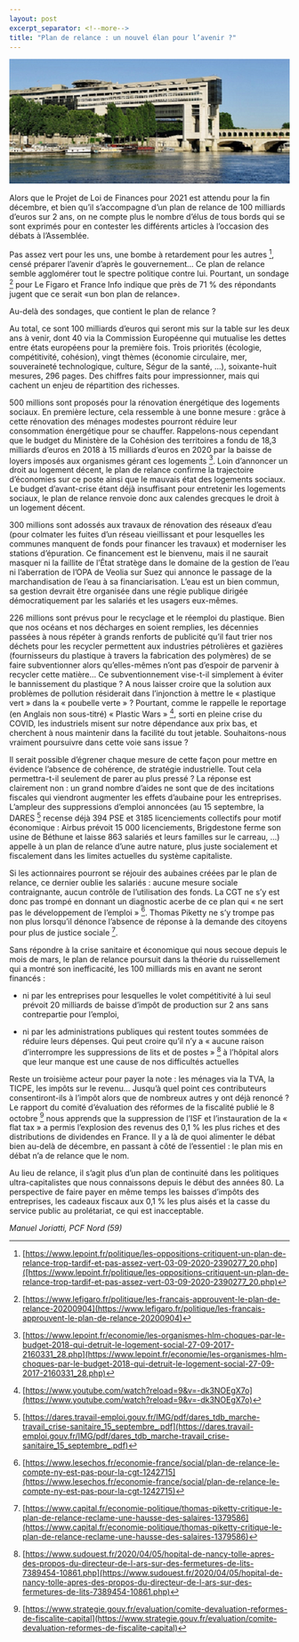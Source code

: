 ```yaml
---
layout: post
excerpt_separator: <!--more-->
title: "Plan de relance : un nouvel élan pour l’avenir ?"
---
```

[//]: # (Author: Manuel Joriatti, La Riposte)  
[//]: # (Date: 30 octobre 2020)

![](assets/2020-10-30-plan-de-relance/ministere-finances-bercy.png)

Alors que le Projet de Loi de Finances pour 2021 est attendu pour la fin décembre, et bien qu’il s’accompagne d’un plan de relance de 100 milliards d’euros sur 2 ans, on ne compte plus le nombre d’élus de tous bords qui se sont exprimés pour en contester les différents articles à l’occasion des débats à l’Assemblée.

Pas assez vert pour les uns, une bombe à retardement pour les autres [^1], censé préparer l’avenir d’après le gouvernement… Ce plan de relance semble agglomérer tout le spectre politique contre lui. Pourtant, un sondage [^2] pour Le Figaro et France Info indique que près de  71 % des répondants jugent que ce serait «un bon plan de relance».

Au-delà des sondages, que contient le plan de relance ?

<!--more-->

Au total, ce sont 100 milliards d’euros qui seront mis sur la table sur les deux ans à venir, dont 40 via la Commission Européenne qui mutualise les dettes entre états européens pour la première fois. Trois priorités (écologie, compétitivité, cohésion), vingt thèmes (économie circulaire, mer, souveraineté technologique, culture, Ségur de la santé, …), soixante-huit mesures, 296 pages. Des chiffres faits pour impressionner, mais qui cachent un enjeu de répartition des richesses.

500 millions sont proposés pour la rénovation énergétique des logements sociaux. En première lecture, cela ressemble à une bonne mesure : grâce à cette rénovation des ménages modestes pourront réduire leur consommation énergétique pour se chauffer. Rappelons-nous cependant que le budget du Ministère de la Cohésion des territoires a fondu de 18,3 milliards d’euros en 2018 à 15 milliards d’euros en 2020 par la baisse de loyers imposés aux organismes gérant ces logements [^3]. Loin d’annoncer un droit au logement décent, le plan de relance confirme la trajectoire d’économies sur ce poste ainsi que le mauvais état des logements sociaux. Le budget d’avant-crise étant déjà insuffisant pour entretenir les logements sociaux, le plan de relance renvoie donc aux calendes grecques le droit à un logement décent.

300 millions sont adossés aux travaux de rénovation des réseaux d’eau (pour colmater les fuites d’un réseau vieillissant et pour lesquelles les communes manquent de fonds pour financer les travaux) et moderniser les stations d’épuration. Ce financement est le bienvenu, mais il ne saurait masquer ni la faillite de l’État stratège dans le domaine de la gestion de l’eau ni l’aberration de l’OPA de Veolia sur Suez qui annonce le passage de la marchandisation de l’eau à sa financiarisation. L’eau est un bien commun, sa gestion devrait être organisée dans une régie publique dirigée démocratiquement par les salariés et les usagers eux-mêmes.

226 millions sont prévus pour le recyclage et le réemploi du plastique. Bien que nos océans et nos décharges en soient remplies, les décennies passées à nous répéter à grands renforts de publicité qu’il faut trier nos déchets pour les recycler permettent aux industries pétrolières et gazières (fournisseurs du plastique à travers la fabrication des polymères) de se faire subventionner alors qu’elles-mêmes n’ont pas d’espoir de parvenir à recycler cette matière… Ce subventionnement vise-t-il simplement à éviter le bannissement du plastique ? A nous laisser croire que la solution aux problèmes de pollution résiderait dans l’injonction à mettre le « plastique vert » dans la « poubelle verte » ? Pourtant, comme le rappelle le reportage (en Anglais non sous-titré) « Plastic Wars » [^4], sorti en pleine crise du COVID, les industriels misent sur notre dépendance aux prix bas, et cherchent à nous maintenir dans la facilité du tout jetable. Souhaitons-nous vraiment poursuivre dans cette voie sans issue ?

Il serait possible d’égrener chaque mesure de cette façon pour mettre en évidence l’absence de cohérence, de stratégie industrielle. Tout cela permettra-t-il seulement de parer au plus pressé ? La réponse est clairement non : un grand nombre d’aides ne sont que de des incitations fiscales qui viendront augmenter les effets d’aubaine pour les entreprises. L’ampleur des suppressions d’emploi annoncées (au 15 septembre, la DARES [^5] recense déjà 394 PSE et 3185 licenciements collectifs pour motif économique : Airbus prévoit 15 000 licenciements, Brigdestone ferme son usine de Béthune et laisse 863 salariés et leurs familles sur le carreau, …) appelle à un plan de relance d’une autre nature, plus juste socialement et fiscalement dans les limites actuelles du système capitaliste.

Si les actionnaires pourront se réjouir des aubaines créées par le plan de relance, ce dernier oublie les salariés : aucune mesure sociale contraignante, aucun contrôle de l’utilisation des fonds. La CGT ne s’y est donc pas trompé en donnant un diagnostic acerbe de ce plan qui « ne sert pas le développement de l’emploi » [^6]. Thomas Piketty ne s’y trompe pas non plus lorsqu’il dénonce l’absence de réponse à la demande des citoyens pour plus de justice sociale [^7].

Sans répondre à la crise sanitaire et économique qui nous secoue depuis le mois de mars, le plan de relance poursuit dans la théorie du ruissellement qui a montré son inefficacité, les 100 milliards mis en avant ne seront financés :

- ni par les entreprises pour lesquelles le volet compétitivité à lui seul prévoit 20 milliards de baisse d’impôt de production sur 2 ans sans contrepartie pour l’emploi,

- ni par les administrations publiques qui restent toutes sommées de réduire leurs dépenses. Qui peut croire qu’il n’y a « aucune raison d’interrompre les suppressions de lits et de postes » [^8] à l’hôpital alors que leur manque est une cause de nos difficultés actuelles

Reste un troisième acteur pour payer la note : les ménages via la TVA, la TICPE, les impôts sur le revenu… Jusqu’à quel point ces contributeurs consentiront-ils à l’impôt alors que de nombreux autres y ont déjà renoncé ? Le rapport du comité d’évaluation des réformes de la fiscalité publié le 8 octobre [^9] nous apprends que la suppression de l’ISF et l’instauration de la « flat tax » a permis l’explosion des revenus des 0,1 % les plus riches et des distributions de dividendes en France. Il y a là de quoi alimenter le débat bien au-delà de décembre, en passant à côté de l’essentiel : le plan mis en débat n’a de relance que le nom.

Au lieu de relance, il s’agit plus d’un plan de continuité dans les politiques ultra-capitalistes que nous connaissons depuis le début des années 80. La perspective de faire payer en même temps les baisses d’impôts des entreprises, les cadeaux fiscaux aux 0,1 % les plus aisés et la casse du service public au prolétariat, ce qui est inacceptable.

*Manuel Joriatti, PCF Nord (59)*

[^1]: [https://www.lepoint.fr/politique/les-oppositions-critiquent-un-plan-de-relance-trop-tardif-et-pas-assez-vert-03-09-2020-2390277_20.php]([https://www.lepoint.fr/politique/les-oppositions-critiquent-un-plan-de-relance-trop-tardif-et-pas-assez-vert-03-09-2020-2390277_20.php)

[^2]: [https://www.lefigaro.fr/politique/les-francais-approuvent-le-plan-de-relance-20200904](https://www.lefigaro.fr/politique/les-francais-approuvent-le-plan-de-relance-20200904)

[^3]: [https://www.lepoint.fr/economie/les-organismes-hlm-choques-par-le-budget-2018-qui-detruit-le-logement-social-27-09-2017-2160331_28.php](https://www.lepoint.fr/economie/les-organismes-hlm-choques-par-le-budget-2018-qui-detruit-le-logement-social-27-09-2017-2160331_28.php)

[^4]: [https://www.youtube.com/watch?reload=9&v=-dk3NOEgX7o](https://www.youtube.com/watch?reload=9&v=-dk3NOEgX7o)

[^5]: [https://dares.travail-emploi.gouv.fr/IMG/pdf/dares_tdb_marche-travail_crise-sanitaire_15_septembre_.pdf](https://dares.travail-emploi.gouv.fr/IMG/pdf/dares_tdb_marche-travail_crise-sanitaire_15_septembre_.pdf)

[^6]: [https://www.lesechos.fr/economie-france/social/plan-de-relance-le-compte-ny-est-pas-pour-la-cgt-1242715](https://www.lesechos.fr/economie-france/social/plan-de-relance-le-compte-ny-est-pas-pour-la-cgt-1242715)

[^7]: [https://www.capital.fr/economie-politique/thomas-piketty-critique-le-plan-de-relance-reclame-une-hausse-des-salaires-1379586](https://www.capital.fr/economie-politique/thomas-piketty-critique-le-plan-de-relance-reclame-une-hausse-des-salaires-1379586)

[^8]: [https://www.sudouest.fr/2020/04/05/hopital-de-nancy-tolle-apres-des-propos-du-directeur-de-l-ars-sur-des-fermetures-de-lits-7389454-10861.php](https://www.sudouest.fr/2020/04/05/hopital-de-nancy-tolle-apres-des-propos-du-directeur-de-l-ars-sur-des-fermetures-de-lits-7389454-10861.php)

[^9]: [https://www.strategie.gouv.fr/evaluation/comite-devaluation-reformes-de-fiscalite-capital](https://www.strategie.gouv.fr/evaluation/comite-devaluation-reformes-de-fiscalite-capital)
